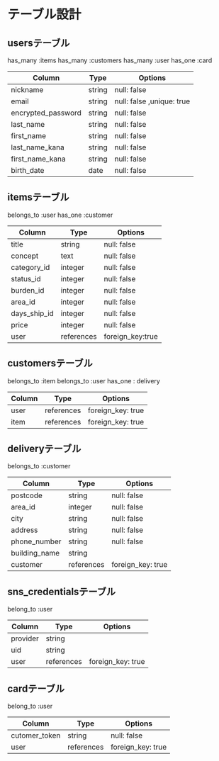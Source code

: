 # テーブル設計

## usersテーブル
 has_many :items
 has_many :customers
 has_many :user
 has_one :card
 
| Column    | Type   | Options     |
| --------  | ------ | ----------- |
| nickname  | string | null: false |
| email     | string | null: false ,unique: true |
| encrypted_password | string  | null: false |
| last_name | string | null: false |
| first_name| string | null: false |
| last_name_kana| string | null: false |
| first_name_kana| string | null: false |
| birth_date| date | null: false |

## itemsテーブル
 belongs_to :user
 has_one :customer

| Column    | Type   | Options     |
| --------  | ------ | ----------- |
| title     | string | null: false |
| concept   | text   | null: false |
| category_id | integer | null: false |
| status_id | integer | null: false |
| burden_id | integer | null: false |
| area_id   | integer | null: false |
| days_ship_id | integer | null: false |
| price     | integer | null: false |
| user      | references | foreign_key:true |

## customersテーブル
belongs_to :item
belongs_to :user
has_one : delivery

| Column    | Type   | Options     |
| --------  | ------ | ----------- |
| user | references | foreign_key: true |
| item | references | foreign_key: true |

## deliveryテーブル 
belongs_to :customer

| Column    | Type   | Options     |
| --------  | ------ | ----------- |
| postcode      | string  | null: false |
| area_id       | integer | null: false |
| city          | string  | null: false |
| address       | string  | null: false |
| phone_number  | string  | null: false |
| building_name | string  |            |
| customer  | references | foreign_key: true |

## sns_credentialsテーブル
belong_to :user

| Column    | Type   | Options     |
| --------  | ------ | ----------- |
| provider | string  | |
| uid      | string  | |
| user     | references  | foreign_key: true |

## cardテーブル
belong_to :user

| Column    | Type   | Options     |
| --------  | ------ | ----------- |
| cutomer_token | string  | null: false |
| user  | references| foreign_key: true |


 